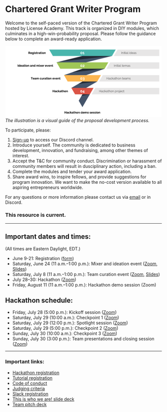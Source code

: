 # Chartered Grant Writer Program

Welcome to the self-paced version of the Chartered Grant Writer Program hosted by License Academy. This track is organized in DIY modules, which culminates in a high-win-probability proposal. Please follow the guidance below to complete an award-ready application. 

![Track Overview](overview.png?raw=true "Track Overview")
_The illustration is a visual guide of the proposal development process._

To participate, please:
1. [Sign-up](https://forms.gle/n2HboKh9jCtWW2tc6) to access our Discord channel.
2. Introduce yourself. The community is dedicated to business development, innovation, and fundraising, among other themes of interest.
3. Accept the T&C for community conduct. Discrimination or harassment of community members will result in dusciplinary action, including a ban. 
4. Complete the modules and tender your award application.
5. Share award wins, to inspire fellows, and provide suggestions for program innovation. We want to make the no-cost version available to all aspiring entrepreneurs worldwide.

For any questions or more information please contact us via [email](mailto:info@license.academy) or in Discord.

### This resource is current.

---

## Important dates and times:
(All times are Eastern Daylight, EDT.)

* June 9-21: Registration ([form](https://forms.gle/n2HboKh9jCtWW2tc6)) 
* Saturday, June 24 (11 a.m.–1:00 p.m.): Mixer and ideation event ([Zoom](https://cmu.zoom.us/j/91235072052?pwd=WjBWNFNkSitFLzErS1FUOTlhUXR1dz09), [Slides](https://drive.google.com/file/d/17xjb-s-vwBPT6CSU-vn7t8CQ0Q33JZ5q/view?usp=sharing))
* Saturday, July 8 (11 a.m.–1:00 p.m.): Team curation event ([Zoom](https://cmu.zoom.us/j/91235072052?pwd=WjBWNFNkSitFLzErS1FUOTlhUXR1dz09), [Slides](https://drive.google.com/file/d/18fPynKxSuGzgqaUsw5tVQ_7vvQ209adx/view?usp=sharing))
* July 28–30: Hackathon ([Zoom](https://cmu.zoom.us/j/91235072052?pwd=WjBWNFNkSitFLzErS1FUOTlhUXR1dz09))
* Friday, August 11 (11 a.m.–1:00 p.m.): Hackathon demo session (Zoom)

## Hackathon schedule:
* Friday, July 28 (5:00 p.m.): Kickoff session ([Zoom](https://cmu.zoom.us/j/91235072052?pwd=WjBWNFNkSitFLzErS1FUOTlhUXR1dz09))
* Saturday, July 29 (10:00 a.m.): Checkpoint 1 ([Zoom](https://cmu.zoom.us/j/91235072052?pwd=WjBWNFNkSitFLzErS1FUOTlhUXR1dz09))
* Saturday, July 29 (12:00 p.m.): Spotlight session ([Zoom](https://cmu.zoom.us/j/91235072052?pwd=WjBWNFNkSitFLzErS1FUOTlhUXR1dz09))
* Saturday, July 29 (5:00 p.m.): Checkpoint 2 ([Zoom](https://cmu.zoom.us/j/91235072052?pwd=WjBWNFNkSitFLzErS1FUOTlhUXR1dz09))
* Sunday, July 30 (10:00 a.m.): Checkpoint 3 ([Zoom](https://cmu.zoom.us/j/91235072052?pwd=WjBWNFNkSitFLzErS1FUOTlhUXR1dz09))
* Sunday, July 30 (3:00 p.m.): Team presentations and closing session ([Zoom](https://cmu.zoom.us/j/91235072052?pwd=WjBWNFNkSitFLzErS1FUOTlhUXR1dz09))

---

### Important links:

* [Hackathon registration](https://forms.gle/n2HboKh9jCtWW2tc6)
* [Tutorial registration](https://cs.cmu.edu/generative-ai/forms/event-registration)
* [Code of conduct](https://www.cs.cmu.edu/generative-ai/conduct)
* [Judging criteria](https://drive.google.com/file/d/148bv3EZwu1xEdFCkRkGTRBRsWttDtsr-/view?usp=sharing)
* [Slack registration](https://join.slack.com/t/genaicommunity/shared_invite/zt-1wi4julw3-~O4stqKCl9owMARbSyeuzw)
* [This is who we are! slide deck](https://docs.google.com/presentation/d/1afmIlT17_okB1iaUQ5hNXjS-52PaQfg3-MCXzQATCn0/edit?usp=sharing)
* [Team pitch deck](https://docs.google.com/presentation/d/1Oc6Z9o7ZbskXWfQpEemBAbSBAKUacMP1zKXobMbha34/edit?usp=sharing)
